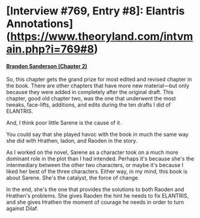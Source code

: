 # [Interview #769, Entry #8]: Elantris Annotations](https://www.theoryland.com/intvmain.php?i=769#8)

#### [Brandon Sanderson (Chapter 2)](http://www.brandonsanderson.com/annotation/8/Elantris-Chapter-2)

So, this chapter gets the grand prize for most edited and revised chapter in the book. There are other chapters that have more new material—but only because they were added in completely after the original draft. This chapter, good old chapter two, was the one that underwent the most tweaks, face-lifts, additions, and edits during the ten drafts I did of ELANTRIS.

And, I think poor little Sarene is the cause of it.

You could say that she played havoc with the book in much the same way she did with Hrathen, Iadon, and Raoden in the story.

As I worked on the novel, Sarene as a character took on a much more dominant role in the plot than I had intended. Perhaps it's because she's the intermediary between the other two characters, or maybe it's because I liked her best of the three characters. Either way, in my mind, this book is about Sarene. She's the catalyst, the force of change.

In the end, she's the one that provides the solutions to both Raoden and Hrathen's problems. She gives Raoden the hint he needs to fix ELANTRIS, and she gives Hrathen the moment of courage he needs in order to turn against Dilaf.

